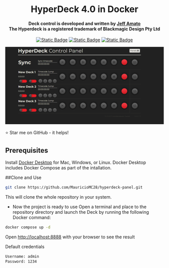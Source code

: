 <h1 align="center"> HyperDeck 4.0 in Docker </h1>
<h4 align="center">Deck control is developed and written by <a href="https://iamjeffamato.com">Jeff Amato</a><br>
The Hyperdeck is a registered trademark of Blackmagic Design Pty Ltd</h4>

<p align="center">
<a href="https://www.php.net/releases/7_4_29.php"><img alt="Static Badge" src="https://img.shields.io/badge/PHP-7.4.24-blue?style=flat-square&logo=php&logoSize=auto"></a>
<a href="https://hyperdeckpanel.com"><img alt="Static Badge" src="https://img.shields.io/badge/HyperDeck-4.0-blue?style=flat-square&logoSize=auto"></a>
<a href="https://www.docker.com"><img alt="Static Badge" src="https://img.shields.io/badge/Docker-27-blue?style=flat-square&logo=docker&logoSize=auto"></a>
</p>

<p align="center">
	<img src="panel/images/deckpanel.png"></img>
</p>

:star: Star me on GitHub - it helps!

## Prerequisites
Install <a href="https://docs.docker.com/get-docker">Docker Desktop</a> for Mac, Windows, or Linux. Docker Desktop includes Docker Compose as part of the intallation.


##Clone and Use 


```bash
git clone https://github.com/MauricioMC28/hyperdeck-panel.git
```
This will clone the whole repository in your system.
- Now the project is ready to use
Open a terminal and place to the repository directory and launch the Deck by running the following Docker command:

```bash
docker compose up -d
```

Open <a href="http://localhost:8888">http://localhost:8888</a> with your browser to see the result<br />

Default credentials
```
Username: admin
Password: 1234
```
